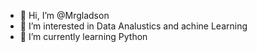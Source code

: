 - 👋 Hi, I’m @Mrgladson
- 👀 I’m interested in Data Analustics and achine Learning
- 🌱 I’m currently learning Python

<!---
Mrgladson/Mrgladson is a ✨ special ✨ repository because its `README.md` (this file) appears on your GitHub profile.
You can click the Preview link to take a look at your changes.
--->
